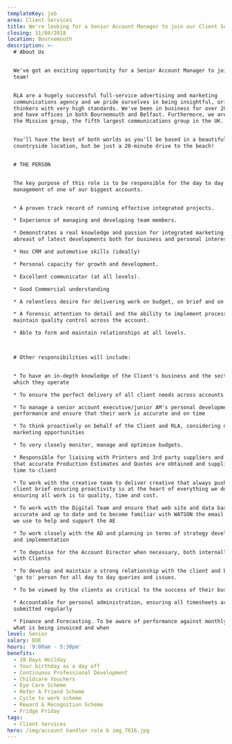 ```yaml
---
templateKey: job
area: Client Services
title: We're looking for a Senior Account Manager to join our Client Services team.
closing: 11/04/2018
location: Bournemouth
description: >-
  # About Us


  We've got an exciting opportunity for a Senior Account Manager to join our
  team!


  RLA are a hugely successful full-service advertising and marketing
  communications agency and we pride ourselves in being insightful, original
  thinkers with very high standards. We've been in business for over 20 years
  and have offices in both Bournemouth and Belfast. Furthermore, we are part of
  the Mission group, the fifth largest communications group in the UK.


  You'll have the best of both worlds as you'll be based in a beautiful, relaxed
  countryside location, but be just a 20-minute drive to the beach!


  # THE PERSON


  The key purpose of this role is to be responsible for the day to day
  management of one of our biggest accounts.


  * A proven track record of running effective integrated projects.

  * Experience of managing and developing team members.

  * Demonstrates a real knowledge and passion for integrated marketing and keeps
  abreast of latest developments both for business and personal interest.

  * Has CRM and automotive skills (ideally)

  * Personal capacity for growth and development.

  * Excellent communicator (at all levels).

  * Good Commercial understanding

  * A relentless desire for delivering work on budget, on brief and on time.

  * A forensic attention to detail and the ability to implement process to
  maintain quality control across the account.

  * Able to form and maintain relationships at all levels.



  # Other responsibilities will include:


  * To have an in-depth knowledge of the Client's business and the sector in
  which they operate

  * To ensure the perfect delivery of all client needs across accounts.

  * To manage a senior account executive/junior AM's personal development and
  performance and ensure that their work is accurate and on time

  * To think proactively on behalf of the Client and RLA, considering new
  marketing opportunities

  * To very closely monitor, manage and optimise budgets.

  * Responsible for liaising with Printers and 3rd party suppliers and ensuring
  that accurate Production Estimates and Quotes are obtained and supplied on
  time to client

  * To work with the creative team to deliver creative that always pushes the
  client brief ensuring proactivity is at the heart of everything we do and
  ensuring all work is to quality, time and cost.

  * To work with the Digital Team and ensure that web site and data bases are
  accurate and up to date and to become familiar with WATSON the email tool that
  we use to help and support the AE

  * To work closely with the AD and planning in terms of strategy development
  and implementation

  * To deputise for the Account Director when necessary, both internally and
  with Clients

  * To develop and maintain a strong relationship with the client and become the
  'go to' person for all day to day queries and issues.

  * To be viewed by the clients as critical to the success of their business.

  * Accountable for personal administration, ensuring all timesheets are
  submitted regularly

  * Finance and Forecasting. To be aware of performance against monthly targets,
  what is being invoiced and when
level: Senior
salary: DOE
hours: '9:00am - 5:30pm'
benefits:
  - 28 Days Hoilday
  - Your birthday as a day off
  - Continuous Professional Development
  - Childcare Vouchers
  - Eye Care Scheme
  - Refer A Friend Scheme
  - Cycle to work scheme
  - Reward & Recognition Scheme
  - Fridge Friday
tags:
  - Client Services
hero: /img/account handler role b img_7616.jpg
---
```

